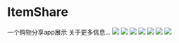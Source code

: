 # ItemShare
一个购物分享app展示
关于更多信息...
![](https://github.com/ivat4u/ItemShare/blob/master/Screenshot_2018-12-27-11-06-33-815_example.com.it.png)
![](https://github.com/ivat4u/ItemShare/blob/master/Screenshot_2018-12-27-11-06-43-346_example.com.it.png)
![](https://github.com/ivat4u/ItemShare/blob/master/Screenshot_2019-01-11-17-41-32-662_example.com.it.png)
![](https://github.com/ivat4u/ItemShare/blob/master/Screenshot_2019-01-11-17-47-55-487_com.sina.weibo.png)
![](https://github.com/ivat4u/ItemShare/blob/master/Screenshot_2019-01-11-17-51-25-175_example.com.it.png)
![](https://github.com/ivat4u/ItemShare/blob/master/Screenshot_2019-01-11-17-59-30-374_com.android.br.png)
![](https://github.com/ivat4u/ItemShare/blob/master/Screenshot_2019-01-11-17-59-49-037_com.android.br.png)
